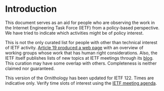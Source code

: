 # Introduction

This document serves as an aid for people who are observing the work in the Internet Engineering Task Force (IETF) from a policy-based perspective. We have tried to indicate which activities might be of policy interest.

This is not the only curated list for people with other than technical interest of IETF activity. [Article 19 produced a web page](https://almanac.article19.org/orgs/3_ietf.html) with an overview of working groups whose work that has human right considerations.  Also, the IETF itself publishes lists of new topics at IETF meetings through its [blog](https://www.ietf.org/blog/ietf122-new-topics/). This curation may have some overlap with others. Completeness is neither claimed nor guaranteed.

This version of the Ornithology has been updated for IETF 122. Times are indicative only. Verify time slots of interest using the [IETF meeting agenda](https://datatracker.ietf.org/meeting/122/agenda).
